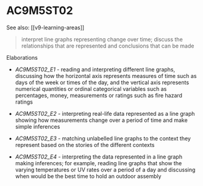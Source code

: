 
# AC9M5ST02 

See also: [[v9-learning-areas]]

> interpret line graphs representing change over time; discuss the relationships that are represented and conclusions that can be made

Elaborations


- _AC9M5ST02_E1_ - reading and interpreting different line graphs, discussing how the horizontal axis represents measures of time such as days of the week or times of the day, and the vertical axis represents numerical quantities or ordinal categorical variables such as percentages, money, measurements or ratings such as fire hazard ratings

- _AC9M5ST02_E2_ - interpreting real-life data represented as a line graph showing how measurements change over a period of time and make simple inferences

- _AC9M5ST02_E3_ - matching unlabelled line graphs to the context they represent based on the stories of the different contexts

- _AC9M5ST02_E4_ - interpreting the data represented in a line graph making inferences; for example, reading line graphs that show the varying temperatures or UV rates over a period of a day and discussing when would be the best time to hold an outdoor assembly
